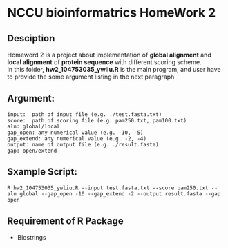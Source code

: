 # NCCU bioinformatrics HomeWork 2 
## Desciption
Homeword 2 is a project about implementation of __global alignment__ and __local alignment__ of __protein sequence__ with different scoring scheme.<br />
In this folder, __hw2_104753035_ywliu.R__ is the main program, and user have to provide the some argument listing in the next paragraph<br />
## Argument:
    input:  path of input file (e.g. ./test.fasta.txt)
    score:  path of scoring file (e.g. pam250.txt, pam100.txt)
    aln: global/local
    gap_open: any numerical value (e.g. -10, -5)
    gap_extend: any numerical value (e.g. -2, -4)
    output: name of output file (e.g. ./result.fasta)
    gap: open/extend
## Sxample Script:
    R hw2_104753035_ywliu.R --input test.fasta.txt --score pam250.txt --aln global --gap_open -10 --gap_extend -2 --output result.fasta --gap open
## Requirement of R Package
- Biostrings


